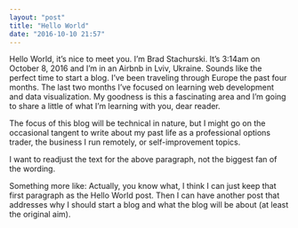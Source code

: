 ```yaml
---
layout: "post"
title: "Hello World"
date: "2016-10-10 21:57"
---
```

Hello World, it’s nice to meet you. I’m Brad Stachurski. It’s 3:14am on October 8, 2016 and I’m in an Airbnb in Lviv, Ukraine. Sounds like the perfect time to start a blog. I’ve been traveling through Europe the past four months. The last two months I’ve focused on learning web development and data visualization. My goodness is this a fascinating area and I’m going to share a little of what I’m learning with you, dear reader.

The focus of this blog will be technical in nature, but I might go on the occasional tangent to write about my past life as a professional options trader, the business I run remotely, or self-improvement topics.

I want to readjust the text for the above paragraph, not the biggest fan of the wording.

Something more like:
Actually, you know what, I think I can just keep that first paragraph as the Hello World post. Then I can have another post that addresses why I should start a blog and what the blog will be about (at least the original aim).
